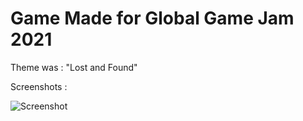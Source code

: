# Game Made for Global Game Jam 2021 
Theme was : "Lost and Found"

Screenshots : 

![Screenshot](https://i.ibb.co/9WbLqRy/04.png)

